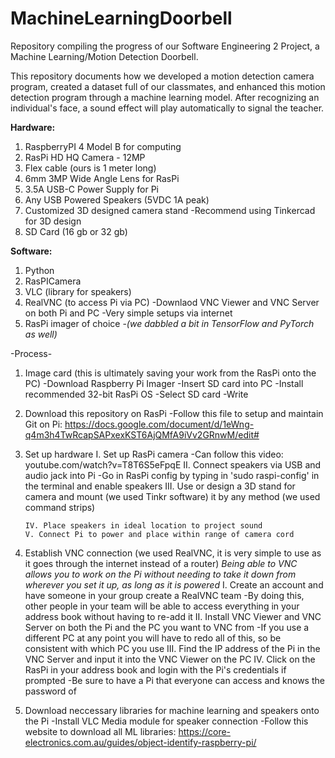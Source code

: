 # MachineLearningDoorbell
Repository compiling the progress of our Software Engineering 2 Project, a Machine Learning/Motion Detection Doorbell. 

This repository documents how we developed a motion detection camera program, created a dataset full of our classmates, and enhanced this motion detection program through a machine learning model. After recognizing an individual's face, a sound effect will play automatically to signal the teacher.

**Hardware:**
  1. RaspberryPI 4 Model B for computing
  2. RasPi HD HQ Camera - 12MP
  3. Flex cable (ours is 1 meter long)
  4. 6mm 3MP Wide Angle Lens for RasPi
  5. 3.5A USB-C Power Supply for Pi
  6. Any USB Powered Speakers (5VDC 1A peak)
  7. Customized 3D designed camera stand
     -Recommend using Tinkercad for 3D design 
  8. SD Card (16 gb or 32 gb)

**Software:**
  1. Python
  2. RasPICamera
  3. VLC (library for speakers)
  4. RealVNC (to access Pi via PC)
     -Downlaod VNC Viewer and VNC Server on both Pi and PC
     -Very simple setups via internet
  5. RasPi imager of choice
  -*(we dabbled a bit in TensorFlow and PyTorch as well)*
  
  -Process-
  1. Image card (this is ultimately saving your work from the RasPi onto the PC)
     -Download Raspberry Pi Imager
     -Insert SD card into PC
     -Install recommended 32-bit RasPi OS
     -Select SD card
     -Write
     
  2. Download this repository on RasPi
     -Follow this file to setup and maintain Git on Pi: https://docs.google.com/document/d/1eWng-q4m3h4TwRcapSAPxexKST6AjQMfA9iVv2GRnwM/edit#
     
  3. Set up hardware
     I. Set up RasPi camera
       -Can follow this video: youtube.com/watch?v=T8T6S5eFpqE
     II. Connect speakers via USB and audio jack into Pi
       -Go in RasPi config by typing in 'sudo raspi-config' in the terminal and enable speakers 
     III. Use or design a 3D stand for camera and mount (we used Tinkr software) it by any method (we used command strips)
     ~~~~~~Henry insert tutorial on how to use tinker software 
     IV. Place speakers in ideal location to project sound
     V. Connect Pi to power and place within range of camera cord
     
  4. Establish VNC connection (we used RealVNC, it is very simple to use as it goes through the internet instead of a router)
  *Being able to VNC allows you to work on the Pi without needing to take it down from wherever you set it up, as long as it is powered*
     I. Create an account and have someone in your group create a RealVNC team
       -By doing this, other people in your team will be able to access everything in your address book without having to re-add it
     II. Install VNC Viewer and VNC Server on both the Pi and the PC you want to VNC from
       -If you use a different PC at any point you will have to redo all of this, so be consistent with which PC you use
     III. Find the IP address of the Pi in the VNC Server and input it into the VNC Viewer on the PC
     IV. Click on the RasPi in your address book and login with the Pi's credentials if prompted
       -Be sure to have a Pi that everyone can access and knows the password of
       
  5. Download neccessary libraries for machine learning and speakers onto the Pi
    -Install VLC Media module for speaker connection
    -Follow this website to download all ML libraries: https://core-electronics.com.au/guides/object-identify-raspberry-pi/
 


